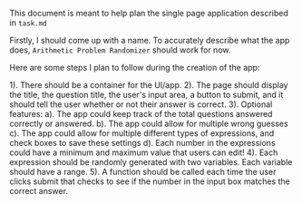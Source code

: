 This document is meant to help plan the single page application described in `task.md`

Firstly, I should come up with a name. To accurately describe what the app does, `Arithmetic Problem Randomizer` should work for now.

Here are some steps I plan to follow during the creation of the app:

1).  There should be a container for the UI/app.
2).  The page should display the title, the question title, the user's input area, a button to submit, and it should tell
     the user whether or not their answer is correct.
3).  Optional features:
        a).  The app could keep track of the total questions answered correctly or answered.
        b).  The app could allow for multiple wrong guesses
        c).  The app could allow for multiple different types of expressions, and check boxes to save these settings
        d).  Each number in the expressions could have a minimum and maximum value that users can edit!
4).  Each expression should be randomly generated with two variables.  Each variable should have a range.
5).  A function should be called each time the user clicks submit that checks to see if the number in the input box matches the correct answer.